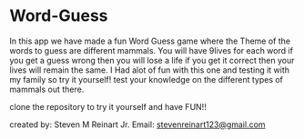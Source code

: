 # Word-Guess
In this app we have made a fun Word Guess game where the Theme of the words to guess are different mammals.
You will have 9lives for each word if you get a guess wrong then you will lose a life if you get it correct then your lives will remain the same. I Had alot of fun with this one and testing it with my family so try it yourself! test your knowledge on the different types of mammals out there. 

clone the repository to try it yourself and have FUN!!

created by: Steven M Reinart Jr.
Email: stevenreinart123@gmail.com